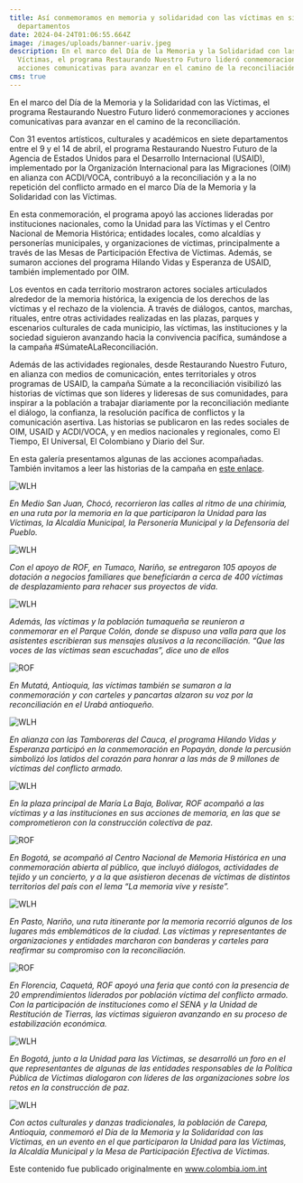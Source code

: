 ```yaml
---
title: Así conmemoramos en memoria y solidaridad con las víctimas en siete
  departamentos
date: 2024-04-24T01:06:55.664Z
image: /images/uploads/banner-uariv.jpeg
description: En el marco del Día de la Memoria y la Solidaridad con las
  Víctimas, el programa Restaurando Nuestro Futuro lideró conmemoraciones y
  acciones comunicativas para avanzar en el camino de la reconciliación.
cms: true
---
```

En el marco del Día de la Memoria y la Solidaridad con las Víctimas, el programa Restaurando Nuestro Futuro lideró conmemoraciones y acciones comunicativas para avanzar en el camino de la reconciliación. 

Con 31 eventos artísticos, culturales y académicos en siete departamentos entre el 9 y el 14 de abril, el programa Restaurando Nuestro Futuro de la Agencia de Estados Unidos para el Desarrollo Internacional (USAID), implementado por la Organización Internacional para las Migraciones (OIM) en alianza con ACDI/VOCA, contribuyó a la reconciliación y a la no repetición del conflicto armado en el marco Día de la Memoria y la Solidaridad con las Víctimas.

En esta conmemoración, el programa apoyó las acciones lideradas por instituciones nacionales, como la Unidad para las Víctimas y el Centro Nacional de Memoria Histórica; entidades locales, como alcaldías y personerías municipales, y organizaciones de víctimas, principalmente a través de las Mesas de Participación Efectiva de Víctimas. Además, se sumaron acciones del programa Hilando Vidas y Esperanza de USAID, también implementado por OIM.

Los eventos en cada territorio mostraron actores sociales articulados alrededor de la memoria histórica, la exigencia de los derechos de las víctimas y el rechazo de la violencia. A través de diálogos, cantos, marchas, rituales, entre otras actividades realizadas en las plazas, parques y escenarios culturales de cada municipio, las víctimas, las instituciones y la sociedad siguieron avanzando hacia la convivencia pacífica, sumándose a la campaña #SúmateALaReconciliación.  

Además de las actividades regionales, desde Restaurando Nuestro Futuro, en alianza con medios de comunicación, entes territoriales y otros programas de USAID, la campaña Súmate a la reconciliación visibilizó las historias de víctimas que son líderes y lideresas de sus comunidades, para inspirar a la población a trabajar diariamente por la reconciliación mediante el diálogo, la confianza, la resolución pacífica de conflictos y la comunicación asertiva. Las historias se publicaron en las redes sociales de OIM, USAID y ACDI/VOCA, y en medios nacionales y regionales, como El Tiempo, El Universal, El Colombiano y Diario del Sur.  

En esta galería presentamos algunas de las acciones acompañadas. También invitamos a leer las historias de la campaña en [este enlace](https://colombia.iom.int/es/search?type%5B0%5D=stories). 

![WLH](https://colombia.iom.int/sites/g/files/tmzbdl1011/files/images/Notas/conmemoracion-medio-san-juan-9-de-abril-3banner.jpg)

*En Medio San Juan, Chocó, recorrieron las calles al ritmo de una chirimía, en una ruta por la memoria en la que participaron la Unidad para las Víctimas, la Alcaldía Municipal, la Personería Municipal y la Defensoría del Pueblo.* 

![WLH](https://colombia.iom.int/sites/g/files/tmzbdl1011/files/images/Notas/conmemoracion-y-entrega-eeaf-tumaco-9-de-abril-6banner1.jpg)

*Con el apoyo de ROF, en Tumaco, Nariño, se entregaron 105 apoyos de dotación a negocios familiares que beneficiarán a cerca de 400 víctimas de desplazamiento para rehacer sus proyectos de vida.* 

![WLH](https://colombia.iom.int/sites/g/files/tmzbdl1011/files/images/Notas/conmemoracion-y-entrega-eeaf-tumaco-9-de-abril-4banner.jpg)

*Además, las víctimas y la población tumaqueña se reunieron a conmemorar en el Parque Colón, donde se dispuso una valla para que los asistentes escribieran sus mensajes alusivos a la reconciliación. “Que las voces de las víctimas sean escuchadas”, dice uno de ellos*

![ROF](https://colombia.iom.int/sites/g/files/tmzbdl1011/files/images/Notas/conmemoracion-mutata-9-de-abril-2banner1.png)

*En Mutatá, Antioquia, las víctimas también se sumaron a la conmemoración y con carteles y pancartas alzaron su voz por la reconciliación en el Urabá antioqueño.*

![WLH](https://colombia.iom.int/sites/g/files/tmzbdl1011/files/images/Notas/conmemoracion-popayanbanner1.jpg)

*En alianza con las Tamboreras del Cauca, el programa Hilando Vidas y Esperanza participó en la conmemoración en Popayán, donde la percusión simbolizó los latidos del corazón para honrar a las más de 9 millones de víctimas del conflicto armado.* 

![WLH](https://colombia.iom.int/sites/g/files/tmzbdl1011/files/images/Notas/conmemoracion-maria-la-bajabanner2.jpg)

*En la plaza principal de María La Baja, Bolívar, ROF acompañó a las víctimas y a las instituciones en sus acciones de memoria, en las que se comprometieron con la construcción colectiva de paz.* 

![ROF](https://colombia.iom.int/sites/g/files/tmzbdl1011/files/images/Notas/conmemoracion-cnmh-9-de-abril-3banner1.jpg)

*En Bogotá, se acompañó al Centro Nacional de Memoria Histórica en una conmemoración abierta al público, que incluyó diálogos, actividades de tejido y un concierto, y a la que asistieron decenas de víctimas de distintos territorios del país con el lema “La memoria vive y resiste”.* 

![WLH](https://colombia.iom.int/sites/g/files/tmzbdl1011/files/images/Notas/ruta-itinerante-pasto-9-de-abril-2banner.jpg)

*En Pasto, Nariño, una ruta itinerante por la memoria recorrió algunos de los lugares más emblemáticos de la ciudad. Las víctimas y representantes de organizaciones y entidades marcharon con banderas y carteles para reafirmar su compromiso con la reconciliación.* 

![ROF](https://colombia.iom.int/sites/g/files/tmzbdl1011/files/images/Notas/conmemoracion-florencia-9-de-abrilbanner1.jpg)

*En Florencia, Caquetá, ROF apoyó una feria que contó con la presencia de 20 emprendimientos liderados por población víctima del conflicto armado. Con la participación de instituciones como el SENA y la Unidad de Restitución de Tierras, las víctimas siguieron avanzando en su proceso de estabilización económica.* 

![WLH](https://colombia.iom.int/sites/g/files/tmzbdl1011/files/images/Notas/foro-11-de-abril-bogota-uariv-1banner1.jpg)

*En Bogotá, junto a la Unidad para las Víctimas, se desarrolló un foro en el que representantes de algunas de las entidades responsables de la Política Pública de Víctimas dialogaron con líderes de las organizaciones sobre los retos en la construcción de paz.* 

![WLH](https://colombia.iom.int/sites/g/files/tmzbdl1011/files/images/Notas/conmemoracion-carepa-9-de-abril-1banner.jpg)

*Con actos culturales y danzas tradicionales, la población de Carepa, Antioquia, conmemoró el Día de la Memoria y la Solidaridad con las Víctimas, en un evento en el que participaron la Unidad para las Víctimas, la Alcaldía Municipal y la Mesa de Participación Efectiva de Víctimas.*

Este contenido fue publicado originalmente en www.colombia.iom.int